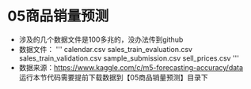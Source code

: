 # 05商品销量预测
- 涉及的几个数据文件是100多兆的，没办法传到github
- 数据文件：
'''
calendar.csv
sales_train_evaluation.csv
sales_train_validation.csv
sample_submission.csv
sell_prices.csv
'''
- 数据来源：https://www.kaggle.com/c/m5-forecasting-accuracy/data  
运行本节代码需要提前下载数据到【05商品销量预测】目录下

